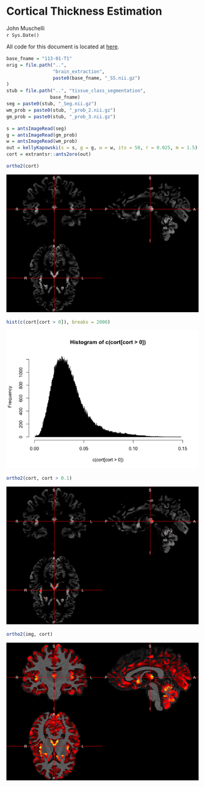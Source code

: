 # Cortical Thickness Estimation
John Muschelli  
`r Sys.Date()`  

All code for this document is located at [here](https://raw.githubusercontent.com/muschellij2/neuroc/master/cortical_thickness/index.R).





```r
base_fname = "113-01-T1"
orig = file.path("..", 
                 "brain_extraction",
                 paste0(base_fname, "_SS.nii.gz")
)
stub = file.path("..", "tissue_class_segmentation", 
                base_fname)
seg = paste0(stub, "_Seg.nii.gz")
wm_prob = paste0(stub, "_prob_2.nii.gz")
gm_prob = paste0(stub, "_prob_3.nii.gz")
```



```r
s = antsImageRead(seg)
g = antsImageRead(gm_prob)
w = antsImageRead(wm_prob)
out = kellyKapowski(s = s, g = g, w = w, its = 50, r = 0.025, m = 1.5)
cort = extrantsr::ants2oro(out)
```





```r
ortho2(cort)
```

![](index_files/figure-html/plot_cort-1.png)<!-- -->


```r
hist(c(cort[cort > 0]), breaks = 2000)
```

![](index_files/figure-html/hist_cort-1.png)<!-- -->


```r
ortho2(cort, cort > 0.1)
```

![](index_files/figure-html/thresh_cort-1.png)<!-- -->


```r
ortho2(img, cort)
```

![](index_files/figure-html/overlay_cort-1.png)<!-- -->
